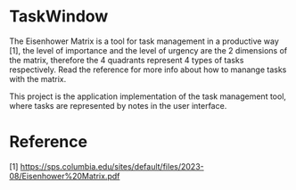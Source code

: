 # TaskWindow

The Eisenhower Matrix is a tool for task management in a productive way [1], 
the level of importance and the level of urgency are the 2 dimensions of the matrix,
therefore the 4 quadrants represent 4 types of tasks respectively. Read the reference 
for more info about how to manange tasks with the matrix.

This project is the application implementation of the task management tool, where tasks are represented 
by notes in the user interface.

# Reference
[1] https://sps.columbia.edu/sites/default/files/2023-08/Eisenhower%20Matrix.pdf